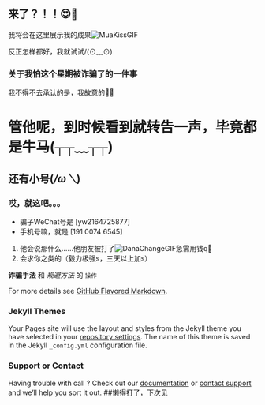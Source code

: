 ## 来了？！！😍🙌

我将会在这里展示我的成果![MuaKissGIF](https://user-images.githubusercontent.com/84228513/120009211-93c09600-bf90-11eb-8885-2b65b2b26173.gif)

反正怎样都好，我就试试/(⊙﹏⊙)

### 关于我怕这个星期被诈骗了的一件事

我不得不去承认的是，我故意的🤣😁

# 管他呢，到时候看到就转告一声，毕竟都是牛马(┬┬﹏┬┬)
## 还有小号(*/ω＼*)
### 哎，就这吧。。。

- 骗子WeChat号是 [yw2164725877]
- 手机号嘛，就是 [191 0074 6545]

1. 他会说那什么……他朋友被打了![DanaChangeGIF](https://user-images.githubusercontent.com/84228513/120010663-40e7de00-bf92-11eb-841f-10c81f8b3643.gif)急需用钱q🤑
2. 会求你之类的（毅力极强s，三天以上加s）

**诈骗手法** 和 _规避方法_ 的 `操作` 

For more details see [GitHub Flavored Markdown](https://guides.github.com/features/mastering-markdown/).

### Jekyll Themes

Your Pages site will use the layout and styles from the Jekyll theme you have selected in your [repository settings](https://github.com/LeoMoix/leomoix.github.io/settings/pages). The name of this theme is saved in the Jekyll `_config.yml` configuration file.

### Support or Contact

Having trouble with call ? Check out our [documentation](https://docs.github.com/categories/github-pages-basics/) or [contact support](https://support.github.com/contact) and we’ll help you sort it out.
##懒得打了，下次见
